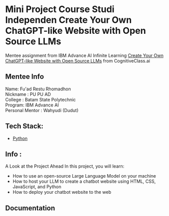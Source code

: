 # Mini Project Course Studi Independen Create Your Own ChatGPT-like Website with Open Source LLMs
Mentee assignment from IBM Advance AI Infinite Learning [Create Your Own ChatGPT-like Website with Open Source LLMs](https://cognitiveclass.ai/courses/course-v1:IBMSkillsNetwork+GPXX04ESEN+v1) from CognitiveClass.ai

## Mentee Info
Name: Fu'ad Restu Rhomadhon\
Nickname : PU PU AD\
College : Batam State Polytechnic\
Program: IBM Advance AI\
Personal Mentor : Wahyudi (Dudut)

## Tech Stack: 
- [Python](https://www.python.org/)

## Info :

A Look at the Project Ahead
In this project, you will learn:
- How to use an open-source Large Language Model on your machine
- How to host your LLM to create a chatbot website using HTML, CSS, JavaScript, and Python
- How to deploy your chatbot website to the web

## Documentation

